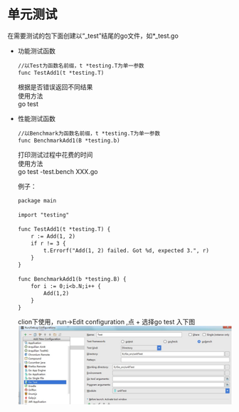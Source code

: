 # 单元测试
在需要测试的包下面创建以“_test”结尾的go文件，如*_test.go  

- 功能测试函数  
  ```
  //以Test为函数名前缀，t *testing.T为单一参数
  func TestAdd1(t *testing.T) 
  ```
  根据是否错误返回不同结果  
  使用方法  
  go test
- 性能测试函数  
  ```
  //以Benchmark为函数名前缀，t *testing.T为单一参数
  func BenchmarkAdd1(B *testing.b) 
  ```
  打印测试过程中花费的时间  
  使用方法  
  go test -test.bench XXX.go
  
  例子：
  ```
  package main

  import "testing"

  func TestAdd1(t *testing.T) {
      r := Add(1, 2)
      if r != 3 {
          t.Errorf("Add(1, 2) failed. Got %d, expected 3.", r)
      }
  }

  func BenchmarkAdd1(b *testing.B) {
      for i := 0;i<b.N;i++ {
          Add(1,2)
      }
  }
  ```
  
  clion下使用，run->Edit configuration ,点 + 选择go test
  入下图
  ![clion go test使用](clion.jpg)